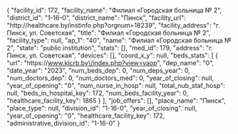 {
    "facility_id": 172,
    "facility_name": "Филиал «Городская больница № 2",
    "district_id": "1-16-0",
    "district_name": "Пинск",
    "facility_url": "http:\/\/healthcare.by\/instinfo.php?orgnum=18239",
    "facility_address": "г. Пинск, ул. Советская",
    "title": "Филиал «Городская больница № 2",
    "facility_type": null,
    "ap_1": "40",
    "name": "Филиал «Городская больница № 2",
    "state": "public institution",
    "stats": [],
    "med_id": 179,
    "address": "г. Пинск, ул. Советская",
    "devices": [],
    "coord_x_y": null,
    "beds_stats": [
        {
            "url": "https:\/\/www.klcrb.by\/index.php?view=vaop",
            "dep_name": "0",
            "date_year": "2023",
            "num_beds_dep": 0,
            "num_deps_year": 0,
            "num_doctors_dep": 0,
            "num_doctors_med": 0,
            "year_of_closing": null,
            "year_of_opening": "0",
            "num_nurse_in_hosp": null,
            "total_nub_staf_hosp": null,
            "beds_in_hospital_key": 172,
            "num_beds_facility_year": 0,
            "healthcare_facility_key": 1865
        }
    ],
    "job_offers": [],
    "place_name": "Пинск",
    "place_type": null,
    "division_id": "1-16-0",
    "year_of_closing": null,
    "year_of_opening": "0",
    "healthcare_facility_key": 172,
    "administrative_division_id": "1-16-0"
}